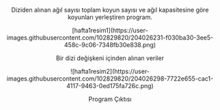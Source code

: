 <center>
 <p>Diziden alınan ağıl sayısı toplam koyun sayısı ve ağıl kapasitesine göre koyunları yerleştiren program.</p>
[hafta1resim1](https://user-images.githubusercontent.com/102829820/204026231-f030ba30-3ee5-458c-9c06-7348fb30e838.png)
<p>Bir dizi değişkeni içinden alınan veriler</p>
![hafta1resim2](https://user-images.githubusercontent.com/102829820/204026298-7722e655-cac1-4117-9463-0ed175fa726c.png)
 <p>Program Çıktısı</p>
</center>
